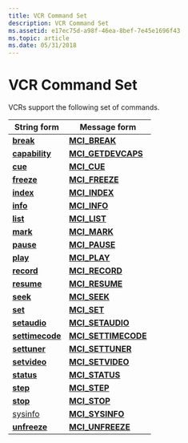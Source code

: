 ```yaml
---
title: VCR Command Set
description: VCR Command Set
ms.assetid: e17ec75d-a98f-46ea-8bef-7e45e1696f43
ms.topic: article
ms.date: 05/31/2018
---
```


# VCR Command Set

VCRs support the following set of commands.



| String form                        | Message form                                |
|------------------------------------|---------------------------------------------|
| [**break**](break.md)             | [**MCI\_BREAK**](mci-break.md)             |
| [**capability**](capability.md)   | [**MCI\_GETDEVCAPS**](mci-getdevcaps.md)   |
| [**cue**](cue.md)                 | [**MCI\_CUE**](mci-cue.md)                 |
| [**freeze**](freeze.md)           | [**MCI\_FREEZE**](mci-freeze.md)           |
| [**index**](index.md)             | [**MCI\_INDEX**](mci-index.md)             |
| [**info**](info.md)               | [**MCI\_INFO**](mci-info.md)               |
| [**list**](list.md)               | [**MCI\_LIST**](mci-list.md)               |
| [**mark**](mark.md)               | [**MCI\_MARK**](mci-mark.md)               |
| [**pause**](pause.md)             | [**MCI\_PAUSE**](mci-pause.md)             |
| [**play**](play.md)               | [**MCI\_PLAY**](mci-play.md)               |
| [**record**](record.md)           | [**MCI\_RECORD**](mci-record.md)           |
| [**resume**](resume.md)           | [**MCI\_RESUME**](mci-resume.md)           |
| [**seek**](seek.md)               | [**MCI\_SEEK**](mci-seek.md)               |
| [**set**](set.md)                 | [**MCI\_SET**](mci-set.md)                 |
| [**setaudio**](setaudio.md)       | [**MCI\_SETAUDIO**](mci-setaudio.md)       |
| [**settimecode**](settimecode.md) | [**MCI\_SETTIMECODE**](mci-settimecode.md) |
| [**settuner**](settuner.md)       | [**MCI\_SETTUNER**](mci-settuner.md)       |
| [**setvideo**](setvideo.md)       | [**MCI\_SETVIDEO**](mci-setvideo.md)       |
| [**status**](status.md)           | [**MCI\_STATUS**](mci-status.md)           |
| [**step**](step.md)               | [**MCI\_STEP**](mci-step.md)               |
| [**stop**](stop.md)               | [**MCI\_STOP**](mci-stop.md)               |
| [sysinfo](sysinfo.md)             | [**MCI\_SYSINFO**](mci-sysinfo.md)         |
| [**unfreeze**](unfreeze.md)       | [**MCI\_UNFREEZE**](mci-unfreeze.md)       |



 

 

 




